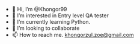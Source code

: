 - 👋 Hi, I’m @Khongor99
- 👀 I’m interested in Entry level QA tester
- 🌱 I’m currently learning Python.
- 💞️ I’m looking to collaborate 
- 📫 How to reach me. khongorzul.zoe@gmail.com

<!---
Khongor99/Khongor99 is a ✨ special ✨ repository because its `README.md` (this file) appears on your GitHub profile.
You can click the Preview link to take a look at your changes.
--->

